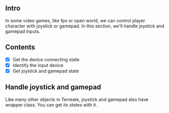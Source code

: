 ## Intro
In some video games, like fps or open world, we can control player character with joystick or gamepad. In this section, we'll handle joystick and gamepad inputs.

## Contents
- [x] Get the device connecting state
- [x] Identify the input device
- [x] Get joystick and gamepad state

## Handle joystick and gamepad
Like many other objects in Terreate, joystick and gamepad also have wrapper class. You can get its states with it.
```cpp

```
